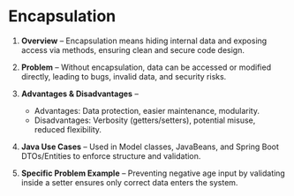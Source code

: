 # Encapsulation

1. **Overview** – Encapsulation means hiding internal data and exposing access via methods, ensuring clean and secure code design.

2. **Problem** – Without encapsulation, data can be accessed or modified directly, leading to bugs, invalid data, and security risks.

3. **Advantages & Disadvantages** – 
   -  Advantages: Data protection, easier maintenance, modularity.
   -  Disadvantages: Verbosity (getters/setters), potential misuse, reduced flexibility.

4. **Java Use Cases** – Used in Model classes, JavaBeans, and Spring Boot DTOs/Entities to enforce structure and validation.

5. **Specific Problem Example** – Preventing negative age input by validating inside a setter ensures only correct data enters the system.
